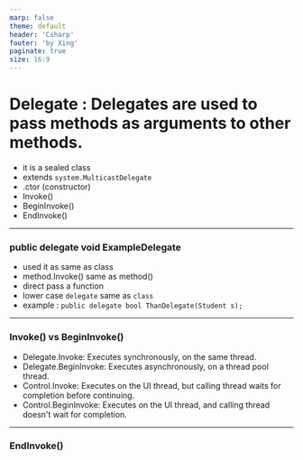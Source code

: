 ```yaml
---
marp: false
theme: default
header: 'Csharp'
footer: 'by Xing'
paginate: true
size: 16:9
---
```


<!--
_backgroundColor: white
_color: black
-->

# Delegate : Delegates are used to pass methods as arguments to other methods.

- it is a sealed class
- extends `system.MulticastDelegate`
- .ctor (constructor)
- Invoke()
- BeginInvoke()
- EndInvoke()

---

### public delegate void ExampleDelegate

- used it as same as class
- method.Invoke() same as method()
- direct pass a function
- lower case `delegate` same as `class`
- example : `public delegate bool ThanDelegate(Student s);`

---

### Invoke() vs BeginInvoke()

- Delegate.Invoke: Executes synchronously, on the same thread.
- Delegate.BeginInvoke: Executes asynchronously, on a thread pool thread.
- Control.Invoke: Executes on the UI thread, but calling thread waits for completion before continuing.
- Control.BeginInvoke: Executes on the UI thread, and calling thread doesn't wait for completion.

---

### EndInvoke()
